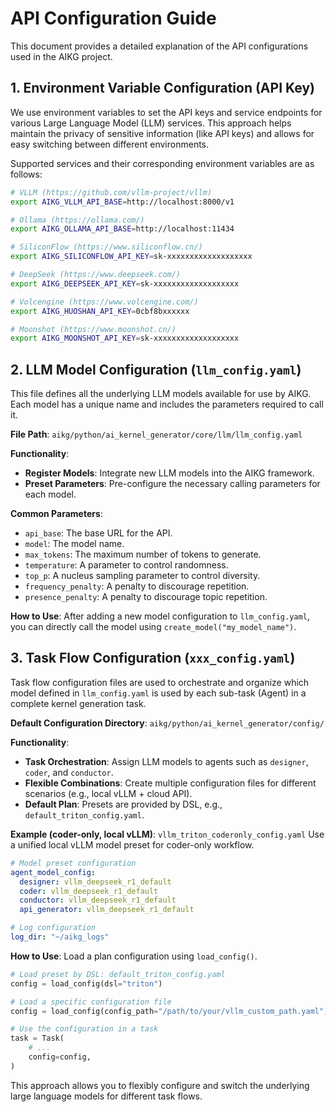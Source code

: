 # API Configuration Guide

This document provides a detailed explanation of the API configurations used in the AIKG project.


## 1. Environment Variable Configuration (API Key)

We use environment variables to set the API keys and service endpoints for various Large Language Model (LLM) services. This approach helps maintain the privacy of sensitive information (like API keys) and allows for easy switching between different environments.

Supported services and their corresponding environment variables are as follows:

```bash
# VLLM (https://github.com/vllm-project/vllm)
export AIKG_VLLM_API_BASE=http://localhost:8000/v1

# Ollama (https://ollama.com/)
export AIKG_OLLAMA_API_BASE=http://localhost:11434

# SiliconFlow (https://www.siliconflow.cn/)
export AIKG_SILICONFLOW_API_KEY=sk-xxxxxxxxxxxxxxxxxxx

# DeepSeek (https://www.deepseek.com/)
export AIKG_DEEPSEEK_API_KEY=sk-xxxxxxxxxxxxxxxxxxx

# Volcengine (https://www.volcengine.com/)
export AIKG_HUOSHAN_API_KEY=0cbf8bxxxxxx

# Moonshot (https://www.moonshot.cn/)
export AIKG_MOONSHOT_API_KEY=sk-xxxxxxxxxxxxxxxxxxx
```

## 2. LLM Model Configuration (`llm_config.yaml`)

This file defines all the underlying LLM models available for use by AIKG. Each model has a unique name and includes the parameters required to call it.

**File Path**: `aikg/python/ai_kernel_generator/core/llm/llm_config.yaml`

**Functionality**:
-   **Register Models**: Integrate new LLM models into the AIKG framework.
-   **Preset Parameters**: Pre-configure the necessary calling parameters for each model.

**Common Parameters**:
- `api_base`: The base URL for the API.
- `model`: The model name.
- `max_tokens`: The maximum number of tokens to generate.
- `temperature`: A parameter to control randomness.
- `top_p`: A nucleus sampling parameter to control diversity.
- `frequency_penalty`: A penalty to discourage repetition.
- `presence_penalty`: A penalty to discourage topic repetition.

**How to Use**:
After adding a new model configuration to `llm_config.yaml`, you can directly call the model using `create_model("my_model_name")`.

## 3. Task Flow Configuration (`xxx_config.yaml`)

Task flow configuration files are used to orchestrate and organize which model defined in `llm_config.yaml` is used by each sub-task (Agent) in a complete kernel generation task.

**Default Configuration Directory**: `aikg/python/ai_kernel_generator/config/`

**Functionality**:
-   **Task Orchestration**: Assign LLM models to agents such as `designer`, `coder`, and `conductor`.
-   **Flexible Combinations**: Create multiple configuration files for different scenarios (e.g., local vLLM + cloud API).
-   **Default Plan**: Presets are provided by DSL, e.g., `default_triton_config.yaml`.

**Example (coder-only, local vLLM)**: `vllm_triton_coderonly_config.yaml`
Use a unified local vLLM model preset for coder-only workflow.

```yaml
# Model preset configuration
agent_model_config:
  designer: vllm_deepseek_r1_default
  coder: vllm_deepseek_r1_default
  conductor: vllm_deepseek_r1_default
  api_generator: vllm_deepseek_r1_default

# Log configuration
log_dir: "~/aikg_logs"
```

**How to Use**:
Load a plan configuration using `load_config()`.
```python
# Load preset by DSL: default_triton_config.yaml
config = load_config(dsl="triton")

# Load a specific configuration file
config = load_config(config_path="/path/to/your/vllm_custom_path.yaml")

# Use the configuration in a task
task = Task(
    # ...
    config=config,
)
```
This approach allows you to flexibly configure and switch the underlying large language models for different task flows. 
